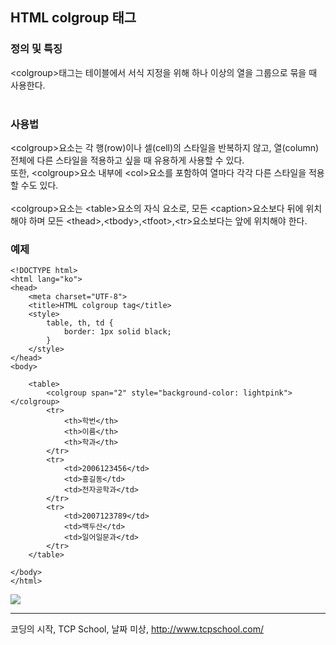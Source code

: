 ## HTML colgroup 태그
### 정의 및 특징
&lt;colgroup&gt;태그는 테이블에서 서식 지정을 위해 하나 이상의 열을 그룹으로 묶을 때 사용한다.<br><br>

### 사용법
&lt;colgroup&gt;요소는 각 행(row)이나 셀(cell)의 스타일을 반복하지 않고, 열(column) 전체에 다른 스타일을 적용하고 싶을 때 유용하게 사용할 수 있다.<br>
또한, &lt;colgroup&gt;요소 내부에 &lt;col&gt;요소를 포함하여 열마다 각각 다른 스타일을 적용할 수도 있다.<br><br>
&lt;colgroup&gt;요소는 &lt;table&gt;요소의 자식 요소로, 모든 &lt;caption&gt;요소보다 뒤에 위치해야 하며 모든 &lt;thead&gt;,&lt;tbody&gt;,&lt;tfoot&gt;,&lt;tr&gt;요소보다는 앞에 위치해야 한다.

### 예제
```
<!DOCTYPE html>
<html lang="ko">
<head>
	<meta charset="UTF-8">
    <title>HTML colgroup tag</title>
    <style>
        table, th, td {
            border: 1px solid black;
        }
    </style>
</head>
<body>

    <table>
        <colgroup span="2" style="background-color: lightpink"></colgroup>
		<tr>
			<th>학번</th>
            <th>이름</th>
            <th>학과</th>
		</tr>
		<tr>
			<td>2006123456</td>
			<td>홍길동</td>
			<td>전자공학과</td>
		</tr>
        <tr>
			<td>2007123789</td>
			<td>백두산</td>		
			<td>일어일문과</td>
		</tr>
	</table>
	
</body>
</html>
```
<img src="https://user-images.githubusercontent.com/106755183/201261056-288a0bd4-ae16-482e-a4e7-797c009fdd7f.png">

----

코딩의 시작, TCP School, 날짜 미상, http://www.tcpschool.com/
